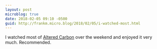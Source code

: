 ```yaml
---
layout: post
microblog: true
date: 2018-02-05 09:10 -0500
guid: http://frankm.micro.blog/2018/02/05/i-watched-most.html
---
```

I watched most of [Altered Carbon](https://www.netflix.com/title/80097140) over the weekend and enjoyed it very much. Recommended.
